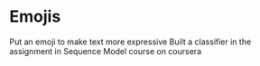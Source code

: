 # Emojis
Put an emoji to make text more expressive
Built a classifier in the assignment in Sequence Model course on coursera
